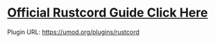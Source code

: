 # <strong><a href="https://docs.google.com/document/d/1c8p8URDGse0jBlo9BLjG8r-kLFdDc2A3A4eV7D30r18/">Official Rustcord Guide Click Here</a></strong>

Plugin URL: https://umod.org/plugins/rustcord

